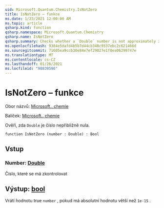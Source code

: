 ```yaml
---
uid: Microsoft.Quantum.Chemistry.IsNotZero
title: IsNotZero – funkce
ms.date: 1/23/2021 12:00:00 AM
ms.topic: article
qsharp.kind: function
qsharp.namespace: Microsoft.Quantum.Chemistry
qsharp.name: IsNotZero
qsharp.summary: Checks whether a `Double` number is not approximately zero.
ms.openlocfilehash: 9384e5dafd4b5b7d44cb348c9537ebc2c621466d
ms.sourcegitcommit: 71605ea9cc630e84e7ef29027e1f0ea06299747e
ms.translationtype: MT
ms.contentlocale: cs-CZ
ms.lasthandoff: 01/26/2021
ms.locfileid: "98839596"
---
```

# <a name="isnotzero-function"></a>IsNotZero – funkce

Obor názvů: [Microsoft.. chemie](xref:Microsoft.Quantum.Chemistry)

Balíček: [Microsoft.. chemie](https://nuget.org/packages/Microsoft.Quantum.Chemistry)


Ověří, zda `Double` je číslo nepřibližně nula.

```qsharp
function IsNotZero (number : Double) : Bool
```


## <a name="input"></a>Vstup

### <a name="number--double"></a>Number: [Double](xref:microsoft.quantum.lang-ref.double)

Číslo, které se má zkontrolovat



## <a name="output--bool"></a>Výstup: [bool](xref:microsoft.quantum.lang-ref.bool)

Vrátí hodnotu true `number` , pokud má absolutní hodnotu větší než `1e-15` .